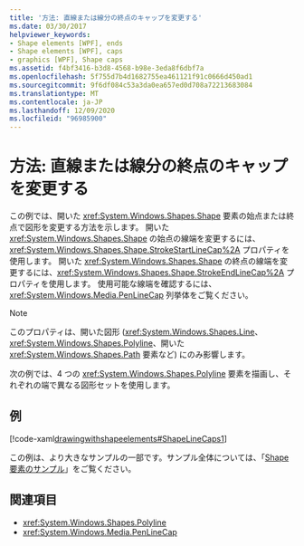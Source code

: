 ```yaml
---
title: '方法: 直線または線分の終点のキャップを変更する'
ms.date: 03/30/2017
helpviewer_keywords:
- Shape elements [WPF], ends
- Shape elements [WPF], caps
- graphics [WPF], Shape caps
ms.assetid: f4bf3416-b3d8-4568-b98e-3eda8f6dbf7a
ms.openlocfilehash: 5f755d7b4d1682755ea461121f91c0666d450ad1
ms.sourcegitcommit: 9f6df084c53a3da0ea657ed0d708a72213683084
ms.translationtype: MT
ms.contentlocale: ja-JP
ms.lasthandoff: 12/09/2020
ms.locfileid: "96985900"
---
```

# <a name="how-to-modify-the-cap-at-the-end-of-a-line-or-segment"></a>方法: 直線または線分の終点のキャップを変更する
この例では、開いた <xref:System.Windows.Shapes.Shape> 要素の始点または終点で図形を変更する方法を示します。 開いた <xref:System.Windows.Shapes.Shape> の始点の線端を変更するには、<xref:System.Windows.Shapes.Shape.StrokeStartLineCap%2A> プロパティを使用します。 開いた <xref:System.Windows.Shapes.Shape> の終点の線端を変更するには、<xref:System.Windows.Shapes.Shape.StrokeEndLineCap%2A> プロパティを使用します。 使用可能な線端を確認するには、<xref:System.Windows.Media.PenLineCap> 列挙体をご覧ください。  
  
> [!NOTE]
> このプロパティは、開いた図形 (<xref:System.Windows.Shapes.Line>、<xref:System.Windows.Shapes.Polyline>、開いた <xref:System.Windows.Shapes.Path> 要素など) にのみ影響します。  
  
 次の例では、4 つの <xref:System.Windows.Shapes.Polyline> 要素を描画し、それぞれの端で異なる図形セットを使用します。  
  
## <a name="example"></a>例  
 [!code-xaml[drawingwithshapeelements#ShapeLineCaps1](~/samples/snippets/csharp/VS_Snippets_Wpf/DrawingWithShapeElements/CS/linecapsandjoinsexample.xaml#shapelinecaps1)]  
  
 この例は、より大きなサンプルの一部です。サンプル全体については、「[Shape 要素のサンプル](https://github.com/Microsoft/WPF-Samples/tree/master/Graphics/ShapeElements)」をご覧ください。  
  
## <a name="see-also"></a>関連項目

- <xref:System.Windows.Shapes.Polyline>
- <xref:System.Windows.Media.PenLineCap>
